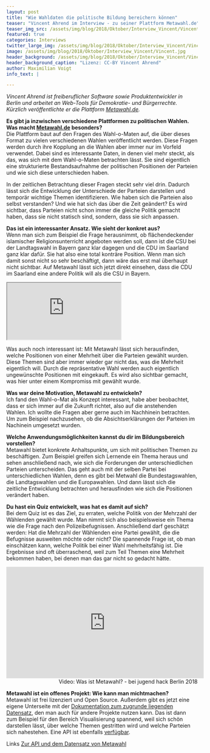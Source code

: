 ```yaml
---
layout: post
title: "Wie Wahldaten die politische Bildung bereichern können"
teaser: "Vincent Ahrend im Interview - zu seiner Plattform Metawahl.de"
teaser_img_src: /assets/img/blog/2018/Oktober/Interview_Vincent/Vincent.jpg
featured: true
categories: Interviews
twitter_large_img: /assets/img/blog/2018/Oktober/Interview_Vincent/Vincent.jpg
image: /assets/img/blog/2018/Oktober/Interview_Vincent/Vincent.jpg
header_background: /assets/img/blog/2018/Oktober/Interview_Vincent/Vincent.jpg
header_background_caption: "Lizenz: CC-BY Vincent Ahrend"
author: Maximilian Voigt
info_text: |

---
```

*Vincent Ahrend ist freiberuflicher Software sowie Produktentwickler in Berlin und arbeitet an Web-Tools für Demokratie- und Bürgerrechte. Kürzlich veröffentlichte er die Plattform [Metawahl.de](https://metawahl.de/).*

**Es gibt ja inzwischen verschiedene Plattformen zu politischen Wahlen. Was macht [Metawahl.de](https://metawahl.de/) besonders?**<br>
Die Plattform baut auf den Fragen des Wahl-o-Maten auf, die über dieses Format zu vielen verschiedenen Wahlen  veröffentlicht werden. Diese Fragen werden durch ihre Kopplung an die Wahlen aber immer nur im Vorfeld verwendet. Dabei sind es interessante Daten, in denen viel mehr steckt, als das, was sich mit dem Wahl-o-Maten betrachten lässt. Sie sind eigentlich eine strukturierte Bestandsaufnahme der politischen Positionen der Parteien und wie sich diese unterschieden haben.

In der zeitlichen Betrachtung dieser Fragen steckt sehr viel drin. Dadurch lässt sich die Entwicklung der Unterschiede der Parteien darstellen und temporär wichtige Themen identifizieren. Wie haben sich die Parteien also selbst verstanden? Und wie hat sich das über die Zeit geändert? Es wird sichtbar, dass Parteien nicht schon immer die gleiche Politik gemacht haben, dass sie nicht statisch sind, sondern, dass sie sich anpassen.

**Das ist ein interessanter Ansatz. Wie sieht der konkret aus?**<br>
Wenn man sich zum Beispiel die Frage herausnimmt, ob flächendeckender islamischer Religionsunterricht angeboten werden soll, dann ist die CSU bei der Landtagswahl in Bayern ganz klar dagegen und die CDU im Saarland ganz klar dafür. Sie hat also eine total konträre Position. Wenn man sich damit sonst nicht so sehr beschäftigt, dann wäre das erst mal überhaupt nicht sichtbar. Auf Metawahl lässt sich jetzt direkt einsehen, dass die CDU im Saarland eine andere Politik will als die CSU in Bayern.

<div class="video"><iframe src="https://metawahl.de/iframe/hessen/44"></iframe></div>

Was auch noch interessant ist: Mit Metawahl lässt sich  herausfinden, welche Positionen von einer Mehrheit über die Parteien gewählt wurden. Diese Themen sind aber immer wieder gar nicht das, was die Mehrheit eigentlich will. Durch die repräsentative Wahl werden auch eigentlich ungewünschte Positionen mit eingekauft. Es wird also sichtbar gemacht, was hier unter einem Kompromiss mit gewählt wurde.

**Was war deine Motivation, Metawahl zu entwickeln?**<br>
Ich fand den Wahl-o-Mat als Konzept interessant, habe aber beobachtet, dass er sich immer auf die Zukunft richtet, also auf die anstehenden Wahlen. Ich wollte die Fragen aber gerne auch im Nachhinein betrachten. Um zum Beispiel nachzusehen, ob die Absichtserklärungen der Parteien im Nachinein umgesetzt wurden.

**Welche Anwendungsmöglichkeiten kannst du dir im Bildungsbereich vorstellen?**<br>
Metawahl bietet konkrete Anhaltspunkte, um sich mit politischen Themen zu beschäftigen. Zum Beispiel greifen sich Lernende ein Thema heraus und sehen anschließend nach, wie sich die Forderungen der unterschiedlichen Parteien unterscheiden. Das geht auch mit der selben Partei bei unterschiedlichen Wahlen, denn es gibt bei Metwahl die Bundestagswahlen, die Landtagswahlen und die Europawahlen. Und dann lässt sich die zeitliche Entwicklung betrachten und herausfinden wie sich die Positionen verändert haben.

**Du hast ein Quiz entwickelt, was hat es damit auf sich?**<br>
Bei dem Quiz ist es das Ziel, zu erraten, welche Politik von der Mehrzahl der Wählenden gewählt wurde. Man nimmt sich also beispielsweise ein Thema wie die Frage nach den Polizeibefugnissen. Anschließend darf geschätzt werden: Hat die Mehrzahl der Wählenden eine Partei gewählt, die die Befugnisse ausweiten möchte oder nicht? Die spannende Frage ist, ob man einschätzen kann, welche Politik bei einer Wahl mehrheitsfähig ist. Die Ergebnisse sind oft überraschend, weil zum Teil Themen eine Mehrheit bekommen haben, bei denen man das gar nicht so gedacht hätte.

<div class="video"><iframe width="520" height="294" src="https://media.ccc.de/v/jh-berlin-2018-7-lightning_talk_metawahl_wahl_o_mat_im_remix/oembed" frameborder="0" allowfullscreen></iframe></div>
<div class="caption" style="text-align: right">Video: Was ist Metawahl? - bei jugend hack Berlin 2018</div>

**Metawahl ist ein offenes Projekt: Wie kann man michtmachen?**<br>
Metawahl ist frei lizenziert und Open Source. Außerdem gibt es jetzt eine eigene Unterseite mit der [Dokumentation zum zugrunde liegenden Datensatz](https://metawahl.de/daten/), den man auch für andere Projekte nutzen kann. Das ist dann zum Beispiel für den Bereich Visualisierung spannend, weil sich schön darstellen lässt, über welche Themen gestritten wird und welche Parteien sich nahestehen. Eine API ist ebenfalls [verfügbar](https://metawahl.de/daten/).

<p class="link-list">
    <span class="link-list-headline">Links</span>
        <a class="external-link" href="https://metawahl.de/daten/" target="_blank">Zur API und dem Datensatz von Metawahl</a>
</p>